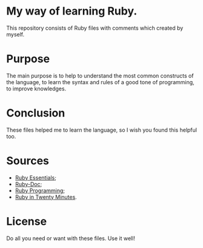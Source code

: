 # My way of learning Ruby.

This repository consists of Ruby files with comments which created by myself.

Purpose
=
The main purpose is to help to understand the most common constructs of the language, to learn the syntax and rules of a good tone of programming, to improve knowledges.

Conclusion
=
These files helped me to learn the language, so I wish you found this helpful too.

Sources
=
- [Ruby Essentials](https://www.techotopia.com/index.php/Ruby_Essentials/);
- [Ruby-Doc](https://ruby-doc.org/);
- [Ruby Programming](https://www.linuxtopia.org/online_books/programming_books/ruby_tutorial/index.html/);
- [Ruby in Twenty Minutes](https://www.ruby-lang.org/en/documentation/quickstart/).

License
=
Do all you need or want with these files. Use it well!
